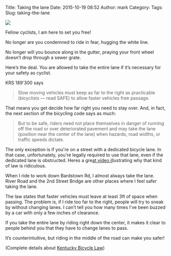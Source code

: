 Title: Taking the lane
Date: 2015-10-19 08:52
Author: mark
Category: 
Tags: 
Slug: taking-the-lane

<img src="https://cdn-images-1.medium.com/max/800/1*SQhlsXpRdW5f_G7YvZElcw.jpeg"  />

Fellow cyclists, I am here to set you free!

No longer are you condemned to ride in fear, hugging the white line.

No longer will you bounce along in the gutter, praying your front wheel doesn’t drop through a sewer grate.

Here’s the deal. You are allowed to take the entire lane if it’s necessary for your safety as cyclist.

KRS 189'300 says

> Slow moving vehicles must keep as far to the right as practicable (bicyclists — read SAFE) to allow faster vehicles free passage.

That means you get decide how far right you need to stay over. And, in fact, the next section of the bicycling code says as much:

> But to be safe, riders need not place themselves in danger of running off the road or over deteriorated pavement and may take the lane (position near the center of the lane) when hazards, road widths, or traffic speeds dictate.

The only exception is if you're on a street with a dedicated bicycle lane. In that case, unfortunately, you're legally required to use that lane, even if the dedicated lane is obstructed. Heres a gre[at video il](https://www.youtube.com/watch?v=bzE-IMaegzQ)lustrating why that kind of law is ridiculous.

When I ride to work down Bardstown Rd, I almost always take the lane. River Road and the 2nd Street Bridge are other places where I feel safer taking the lane.

The law states that faster vehicles must leave at least 3ft of space when passing. The problem is, if I ride too far to the right, people will try to sneak by without changing lanes. I can’t tell you how many times I’ve been buzzed by a car with only a few inches of clearance.

If you take the entire lane by riding right down the center, it makes it clear to people behind you that they have to change lanes to pass.

It’s counterintuitive, but riding in the middle of the road can make you safer!

(Complete details about [Kentucky Bicycle Law](https://transportation.ky.gov/Bike-Walk/Documents/Bike%20Law%20Brochure.pdf))

